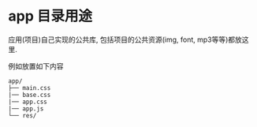# app 目录用途
应用(项目)自己实现的公共库, 包括项目的公共资源(img, font, mp3等等)都放这里.

例如放置如下内容
```
app/
├── main.css
|── base.css
|── app.css
|── app.js
└── res/
```